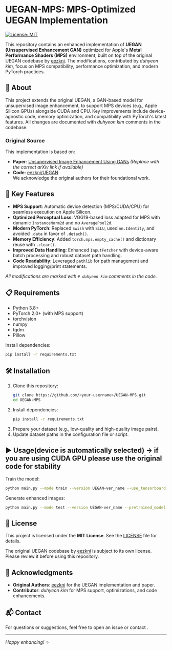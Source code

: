 # UEGAN-MPS: MPS-Optimized UEGAN Implementation

[![License: MIT](https://img.shields.io/badge/License-MIT-yellow.svg)](https://opensource.org/licenses/MIT)

This repository contains an enhanced implementation of **UEGAN (Unsupervised Enhancement GAN)** optimized for Apple's **Metal Performance Shaders (MPS)** environment, built on top of the original UEGAN codebase by [eezkni](https://github.com/eezkni/UEGAN). The modifications, contributed by *duhyeon kim*, focus on MPS compatibility, performance optimization, and modern PyTorch practices.

## 📖 About
This project extends the original UEGAN, a GAN-based model for unsupervised image enhancement, to support MPS devices (e.g., Apple Silicon GPUs) alongside CUDA and CPU. Key improvements include device-agnostic code, memory optimization, and compatibility with PyTorch's latest features. All changes are documented with *duhyeon kim* comments in the codebase.

### Original Source
This implementation is based on:
- **Paper**: [Unsupervised Image Enhancement Using GANs](https://arxiv.org/abs/2012.15020) *(Replace with the correct arXiv link if available)*  
- **Code**: [eezkni/UEGAN](https://github.com/eezkni/UEGAN)  
We acknowledge the original authors for their foundational work.

## 🚀 Key Features
- **MPS Support**: Automatic device detection (MPS/CUDA/CPU) for seamless execution on Apple Silicon.  
- **Optimized Perceptual Loss**: VGG19-based loss adapted for MPS with dynamic `InstanceNorm2d` and no `AveragePool2d`.  
- **Modern PyTorch**: Replaced `Swish` with `SiLU`, used `nn.Identity`, and avoided `.data` in favor of `.detach()`.  
- **Memory Efficiency**: Added `torch.mps.empty_cache()` and dictionary reuse with `.clear()`.  
- **Improved Data Handling**: Enhanced `InputFetcher` with device-aware batch processing and robust dataset path handling.  
- **Code Readability**: Leveraged `pathlib` for path management and improved logging/print statements.

*All modifications are marked with `# duhyeon kim` comments in the code.*

## 📋 Requirements
- Python 3.8+
- PyTorch 2.0+ (with MPS support)
- torchvision
- numpy
- tqdm
- Pillow

Install dependencies:
```bash
pip install -r requirements.txt
```

## 🛠️ Installation
1. Clone this repository:
   ```bash
   git clone https://github.com/<your-username>/UEGAN-MPS.git
   cd UEGAN-MPS
   ```
2. Install dependencies:
   ```bash
   pip install -r requirements.txt
   ```
3. Prepare your dataset (e.g., low-quality and high-quality image pairs).
4. Update dataset paths in the configuration file or script.

## ▶️ Usage(device is automatically selected) -> if you are using CUDA GPU please use the original code for stability
Train the model:
```bash
python main.py --mode train --version UEGAN-ver_name --use_tensorboard True --is_test_nima True --is_test_psnr_ssim True
```

Generate enhanced images:
```bash
python main.py --mode test --version UEGAN-ver_name --pretrained_model 100 --is_test_nima True --is_test_psnr_ssim False
```

## 📝 License
This project is licensed under the **MIT License**. See the [LICENSE](LICENSE) file for details.

The original UEGAN codebase by [eezkni](https://github.com/eezkni/UEGAN) is subject to its own license. Please review it before using this repository.

## 🙏 Acknowledgments
- **Original Authors**: [eezkni](https://github.com/eezkni/UEGAN) for the UEGAN implementation and paper.
- **Contributor**: *duhyeon kim* for MPS support, optimizations, and code enhancements.

## 📬 Contact
For questions or suggestions, feel free to open an issue or contact <your-email-or-github-handle>.

---

*Happy enhancing! ✨*